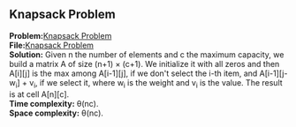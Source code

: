 ## Knapsack Problem
**Problem:**[Knapsack Problem](https://www.spoj.com/problems/KNAPSACK/) \
**File:**[Knapsack Problem](https://github.com/eleonoradgr/CompetitiveProgramming/blob/master/Lecture19/knapsack01.cpp) \
**Solution:**  Given n the number of elements and c the maximum capacity, we build a matrix A of size (n+1) &times; (c+1). We initialize it with all zeros and then A[i][j] is
the max among A[i-1][j], if we don't select the i-th item, and A[i-1][j- w<sub>i</sub>] + v<sub>i</sub>, if we select it, where w<sub>i</sub> is the weight and v<sub>i</sub> is the value.
The result is at cell A[n][c].\
**Time complexity:** &theta;(nc).\
**Space complexity:** &theta;(nc).